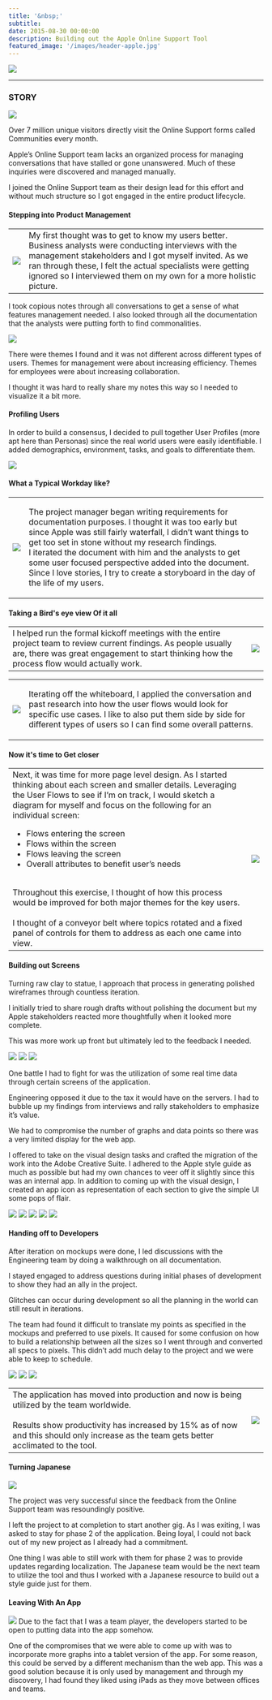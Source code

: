 ```yaml
---
title: '&nbsp;'
subtitle: 
date: 2015-08-30 00:00:00
description: Building out the Apple Online Support Tool
featured_image: '/images/header-apple.jpg'
---
```


<img src="../images/story-poster-apple.png">

<hr>

### STORY

<img src="../images/story-apple-1.png">

Over 7 million unique visitors directly visit the Online Support forms called Communities every month. 

Apple’s Online Support team lacks an organized process for managing conversations that have stalled or gone unanswered. Much of these inquiries were discovered and managed manually.

I joined the Online Support team as their design lead for this effort and without much structure so I got engaged in the entire product lifecycle.

#### Stepping into Product Management

<table>

<tr>

<td class="half"><img src="../images/story-apple-2.jpg"></td>
<td>My first thought was to get to know my users better. Business analysts were conducting interviews with the management stakeholders and I got myself invited. As we ran through these, I felt the actual specialists were getting ignored so I interviewed them on my own for a more holistic picture.</td>

</tr>

</table>

I took copious notes through all conversations to get a sense of what features management needed. I also looked through all the documentation that the analysts were putting forth to find commonalities. 

<img src="../images/story-apple-3.png">

There were themes I found and it was not different across different types of users. Themes for management were about increasing efficiency. Themes for employees were about increasing collaboration.

I thought it was hard to really share my notes this way so I needed to visualize it a bit more.

#### Profiling Users

In order to build a consensus, I decided to pull together User Profiles (more apt here than Personas) since the real world users were easily identifiable. I added demographics, environment, tasks, and goals to differentiate them.

<img  src="../images/story-apple-4.png">

#### What a Typical Workday like?



<table>

<tr>

<td class="half"><img src="../images/story-apple-5.png"></td>
<td>

The project manager began writing requirements for documentation purposes.  I thought it was too early but since Apple was still fairly waterfall, I didn’t want things to get too set in stone without my research findings.
<br>
I iterated the document with him and the analysts to get some user focused perspective added into the document. Since I love stories, I try to create a storyboard in the day of the life of my users.

</td>

</tr>

</table>

#### Taking a Bird's eye view Of it all

<table>

<tr>

<td>
I helped run the formal kickoff meetings with the entire project team to review current findings. As people usually are, there was great engagement to start thinking how the process flow would actually work. 

</td>
<td class="half">

<img src="../images/story-apple-6.png">

</td>

</tr>
</table>

<table>
<tr>
<td>

<img src="../images/story-apple-7.png">

</td>
<td class="third">

Iterating off the whiteboard, I applied the conversation and past research into how the user flows would look for specific use cases. I like to also put them side by side for different types of users so I can find some overall patterns.

</td>

</tr>

</table>

#### Now it's time to Get closer

<table>

<tr>

<td class="half">
Next, it was time for more page level design.  As I started thinking about each screen and smaller details. Leveraging the User Flows to see if I’m on track, I would sketch a diagram for myself and focus on the following for an individual screen:
<br>
<ul>
<li>Flows entering the screen</li>
<li>Flows within the screen</li>
<li>Flows leaving the screen</li>
<li>Overall attributes to benefit user’s needs</li>
</ul>
<br>
Throughout this exercise, I thought of how this process would be improved for both major themes for the key users.
<br><br>
I thought of a conveyor belt where topics rotated and a fixed panel of controls for them to address as each one came into view.
</td>
<td>
<img src="../images/story-apple-8.png">
</td>

</tr>
</table>

#### Building out Screens

Turning raw clay to statue, I approach that process in generating polished wireframes through countless iteration.

I initially tried to share rough drafts without polishing the document but my Apple stakeholders reacted more thoughtfully when it looked more complete. 

This was more work up front but ultimately led to the feedback I needed. 

<div class="gallery" data-columns="1">
<img src="../images/story-apple-9a.png">
<img src="../images/story-apple-9b.png">
<img src="../images/story-apple-9c.png">
</div>

One battle I had to fight for was the utilization of some real time data through certain screens of the application.

Engineering opposed it due to the tax it would have on the servers.  I had to bubble up my findings from interviews and rally stakeholders to emphasize it’s value.  

We had to compromise the number of graphs and data points so there was a very limited display for the web app.

I offered to take on the visual design tasks and crafted the migration of the work into the Adobe Creative Suite. I adhered to the Apple style guide as much as possible but had my own chances to veer off it slightly since this was an internal app. In addition to coming up with the visual design, I created an app icon as representation of each section to give the simple UI some pops of flair.

<div class="gallery" data-columns="1">
<img src="../images/story-apple-10a.png">
<img src="../images/story-apple-10b.png">
<img src="../images/story-apple-10c.png">
<img src="../images/story-apple-10d.png">
<img src="../images/story-apple-10e.png">
</div>


#### Handing off to Developers

After iteration on mockups were done, I led discussions with the Engineering team by doing a walkthrough on all documentation.

I stayed engaged to address questions during initial phases of development to show they had an ally in the project.

Glitches can occur during development so all the planning in the world can still result in iterations.

The team had found it difficult to translate my points as specified in the mockups and preferred to use pixels. It caused for some confusion on how to build a relationship between all the sizes so I went through and converted all specs to pixels. This didn’t add much delay to the project and we were able to keep to schedule.

<div class="gallery" data-columns="1">
<img src="../images/story-apple-11a.png">
<img src="../images/story-apple-11b.png">
<img src="../images/story-apple-11c.png">
</div>


<table>
<tr>

<td class="half">
The application has moved into production and now is being utilized by the team worldwide.  
<br><br>
Results show productivity has increased by 15% as of now and this should only increase as the team gets better acclimated to the tool.
</td>
<td>
<img src="../images/story-apple-12.png">
</td>

</tr>
</table>


#### Turning Japanese
<img src="../images/story-apple-13.png">

The project was very successful since the feedback from the Online Support team was resoundingly positive.

I left the project to at completion to start another gig. As I was exiting, I was asked to stay for phase 2 of the application. Being loyal, I could not back out of my new project as I already had a commitment.

One thing I was able to still work with them for phase 2 was to provide updates regarding localization. The Japanese team would be the next team to utilize the tool and thus I worked with a Japanese resource to build out a style guide just for them.

#### Leaving With An App
<img src="../images/story-apple-14.png">
Due to the fact that I was a team player, the developers started to be open to putting data into the app somehow.

One of the compromises that we were able to come up with was to incorporate more graphs into a tablet version of the app. For some reason, this could be served by a different mechanism than the web app. This was a good solution because it is only used by management and through my discovery, I had found they liked using iPads as they move between offices and teams.
